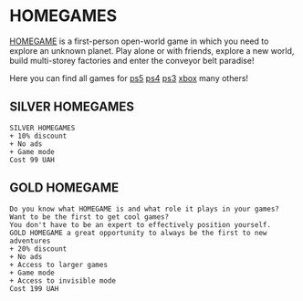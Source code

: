 # HOMEGAMES

[HOMEGAME](https://choosealicense.com/licenses/mit/) is a first-person open-world game in which you need to explore an unknown planet. Play alone or with friends, explore a new world, build multi-storey factories and enter the conveyor belt paradise!

Here you can find all games for [ps5](https://www.playstation.com/uk-ua/ps5/) [ps4](https://www.playstation.com/uk-ua/ps4/) [ps3](https://www.playstation.com/uk-ua/ps3/) [xbox](https://www.xbox.com/ru-RUand) many others!

## SILVER HOMEGAMES

```
SILVER HOMEGAMES
+ 10% discount
+ No ads
+ Game mode
Cost 99 UAH
```

## GOLD HOMEGAME

```
Do you know what HOMEGAME is and what role it plays in your games?
Want to be the first to get cool games?
You don't have to be an expert to effectively position yourself.
GOLD HOMEGAME a great opportunity to always be the first to new adventures
+ 20% discount
+ No ads
+ Access to larger games
+ Game mode
+ Access to invisible mode
Cost 199 UAH
```


